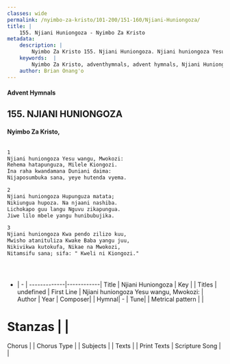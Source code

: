 ```yaml
---
classes: wide
permalink: /nyimbo-za-kristo/101-200/151-160/Njiani-Huniongoza/
title: |
    155. Njiani Huniongoza - Nyimbo Za Kristo
metadata:
    description: |
        Nyimbo Za Kristo 155. Njiani Huniongoza. Njiani huniongoza Yesu wangu, Mwokozi:  Rehema hatapunguza, Milele Kiongozi.  Ina raha kwandamana Duniani daima: Nijaposumbuka sana, yeye hutenda vyema.  
    keywords:  |
        Nyimbo Za Kristo, adventhymnals, advent hymnals, Njiani Huniongoza, Njiani huniongoza Yesu wangu, Mwokozi: . 
    author: Brian Onang'o
---
```


#### Advent Hymnals
## 155. NJIANI HUNIONGOZA
####  Nyimbo Za Kristo,

```txt

1
Njiani huniongoza Yesu wangu, Mwokozi: 
Rehema hatapunguza, Milele Kiongozi. 
Ina raha kwandamana Duniani daima:
Nijaposumbuka sana, yeye hutenda vyema.

2
Njiani huniongoza Hupunguza matata; 
Nikiungua hupoza. Na njaani nashiba. 
Lichokapo guu langu Nguvu zikapungua. 
Jiwe lilo mbele yangu hunibubujika.

3
Njiani huniongoza Kwa pendo zilizo kuu,
Mwisho atanituliza Kwake Baba yangu juu,
Nikivikwa kutokufa, Nikae na Mwokozi, 
Nitamsifu sana; sifa: " Kweli ni Kiongozi." 





```

- |   -  |
-------------|------------|
Title | Njiani Huniongoza |
Key |  |
Titles | undefined |
First Line | Njiani huniongoza Yesu wangu, Mwokozi:  |
Author | 
Year | 
Composer| |
Hymnal|  - |
Tune|  |
Metrical pattern | |
# Stanzas |  |
Chorus |  |
Chorus Type |  |
Subjects | |
Texts |  |
Print Texts | 
Scripture Song |  |
    
